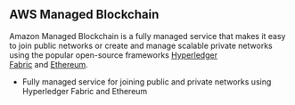 ## AWS Managed Blockchain

Amazon Managed Blockchain is a fully managed service that makes it easy to join public networks or create and manage scalable private networks using the popular open-source frameworks [Hyperledger Fabric](https://aws.amazon.com/blockchain/what-is-hyperledger-fabric/) and [Ethereum](https://aws.amazon.com/blockchain/what-is-ethereum/).

*   Fully managed service for joining public and private networks using Hyperledger Fabric and Ethereum